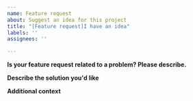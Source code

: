 ```yaml
---
name: Feature request
about: Suggest an idea for this project
title: "[Feature request]I have an idea"
labels: ''
assignees: ''

---
```


<!--- Thank you for your attention and submit the issue, we hope that besides submitting the issue, you can also help us to understand your user case of sheet, please help fill out the following solicitation form -->

<!-- Wanted: Who is using sheet https://github.com/mengshukeji/sheet/issues/230 -->

<!-- The following is the issues template -->

**Is your feature request related to a problem? Please describe.**
<!--- A clear and concise description of what the problem is. -->

**Describe the solution you'd like**
<!--- A clear and concise description of what you want to happen. -->

**Additional context**
<!--- Add any other context or screenshots about the feature request here. -->
